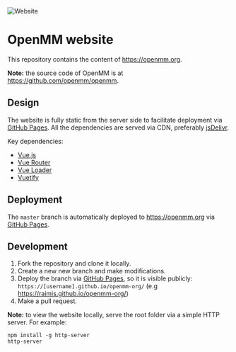 <img alt="Website" src="https://img.shields.io/website?url=https%3A%2F%2Fopenmm.org">

# OpenMM website

This repository contains the content of https://openmm.org.

**Note:** the source code of OpenMM is at https://github.com/openmm/openmm.

## Design

The website is fully static from the server side to facilitate deployment via [GitHub Pages](https://pages.github.com/).
All the dependencies are served via CDN, preferably [jsDelivr](https://www.jsdelivr.com/).

Key dependencies:
- [Vue.js](https://vuejs.org/)
- [Vue Router](https://router.vuejs.org/)
- [Vue Loader](https://vue-loader.vuejs.org/)
- [Vuetify](https://vuetifyjs.com/)

## Deployment

 The `master` branch is automatically deployed to https://openmm.org via [GitHub Pages](https://pages.github.com/).

## Development

1. Fork the repository and clone it locally.
2. Create a new new branch and make modifications.
3. Deploy the branch via [GitHub Pages](https://pages.github.com/), so it is visible publicly: `https://[username].github.io/openmm-org/` (e.g https://raimis.github.io/openmm-org/)
4. Make a pull request.

**Note:** to view the website locally, serve the root folder via a simple HTTP server.
For example:
```shell
npm install -g http-server
http-server
```